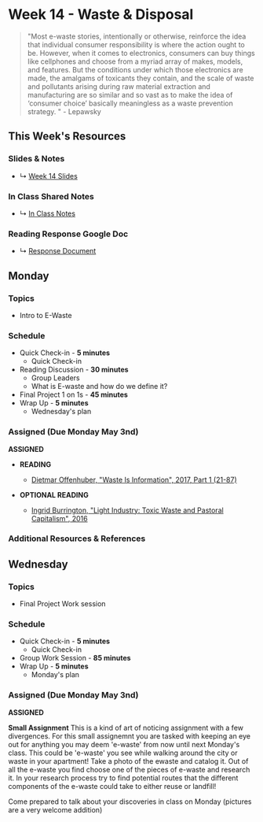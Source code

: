 # Week 14 - Waste & Disposal

> "Most e-waste stories, intentionally or otherwise, reinforce the idea that individual consumer responsibility is where the action ought to be. However, when it comes to electronics, consumers can buy things like cellphones and choose from a myriad array of makes, models, and features. But the conditions under which those electronics are made, the amalgams of toxicants they contain, and the scale of waste and pollutants arising during raw material extraction and manufacturing are so similar and so vast as to make the idea of ‘consumer choice’ basically meaningless as a waste prevention strategy. " - Lepawsky


## This Week's Resources

### Slides & Notes 
* ↳ [Week 14 Slides](https://docs.google.com/presentation/d/1qJqneLpQNxd_9lpsUOOBIBI2TheFzgyo6Xpohg_pZSE/edit?usp=sharing)
### In Class Shared Notes
* ↳ [In Class Notes](https://docs.google.com/document/d/1v2XqOosts9svJJ-VPiQWGzaDlGUvF5M6oRVBcvclF5c/edit?usp=sharing)
### Reading Response Google Doc
* ↳ [Response Document](https://docs.google.com/document/d/1bxzCl3ThtCbmegrYSj1Lctun7QHKK8tJAIiMKBz1zeQ/edit)

## Monday

### Topics
* Intro to E-Waste

### Schedule
* Quick Check-in - __5 minutes__
    * Quick Check-in
* Reading Discussion - __30 minutes__
    * Group Leaders 
    * What is E-waste and how do we define it?
* Final Project 1 on 1s - __45 minutes__
* Wrap Up -  __5 minutes__
    * Wednesday's plan

### Assigned (Due Monday May 3nd)


__ASSIGNED__
* **READING**
    * [Dietmar Offenhuber, "Waste Is Information", 2017, Part 1 (21-87)](https://www.are.na/block/5979636)

* **OPTIONAL READING**
    * [Ingrid Burrington, "Light Industry: Toxic Waste and Pastoral Capitalism", 2016](https://www.are.na/block/14699927)
    
### Additional Resources & References

## Wednesday


### Topics
* Final Project Work session

### Schedule
* Quick Check-in - __5 minutes__
    * Quick Check-in
* Group Work Session - __85 minutes__
* Wrap Up -  __5 minutes__
    * Monday's plan

### Assigned (Due Monday May 3nd)

__ASSIGNED__

**Small Assignment**
This is a kind of art of noticing assignment with a few divergences.
For this small assignemnt you are tasked with keeping an eye out for anything you may deem 
'e-waste' from now until next Monday's class. This could be 'e-waste' you see while walking around the city or waste in your apartment! Take a photo of the ewaste and catalog it. Out of all the e-waste you find choose one of the pieces of e-waste and research it. In your research process try to find potential routes that the different components of the e-waste could take to either reuse or landfill!

Come prepared to talk about your discoveries in class on Monday (pictures are a very welcome addition)
